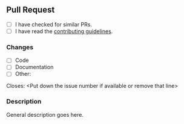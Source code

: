 ## Pull Request

- [ ] I have checked for similar PRs.
- [ ] I have read the [contributing guidelines](https://github.com/4Soft-de/vec-model/blob/develop/.github/CONTRIBUTING.md).

### Changes

- [ ] Code
- [ ] Documentation
- [ ] Other: 

Closes: \<Put down the issue number if available or remove that line>

### Description

General description goes here.